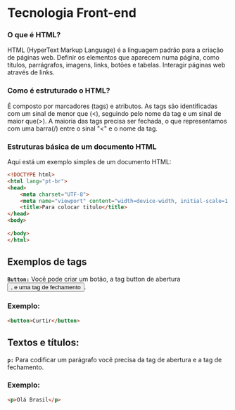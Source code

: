 # Tecnologia Front-end #

### O que é HTML?
HTML (HyperText Markup Language) é a linguagem padrão para a criação de páginas web.
Definir os elementos que aparecem numa página, como títulos, parrágrafos, imagens, links, botões e tabelas.
Interagir páginas web através de links.

### Como é estruturado o HTML?
É composto por marcadores (tags) e atributos.
As tags são identificadas com um sinal de menor que (<), seguindo pelo nome da tag e um sinal de maior que(>).
A maioria das tags precisa ser fechada, o que representamos com uma barra(/) entre o sinal "<" e o nome da tag.

### Estruturas básica de um documento HTML
Aqui está um exemplo simples de um documento HTML:
``` HTML
<!DOCTYPE html>
<html lang="pt-br">
<head>
    <meta charset="UTF-8">
    <meta name="viewport" content="width=device-width, initial-scale=1.0">
    <title>Para colocar titulo</title>
</head>
<body>
    
</body>
</html>
```

## Exemplos de tags
**`Button:`** Você pode criar um botão, a tag button de abertura <button>, e uma tag de fechamento </button>.

### Exemplo:
```HTML
<button>Curtir</button> 
```

## Textos e títulos:
**`p:`** Para codificar um parágrafo você precisa da tag de abertura e a tag de fechamento.

### Exemplo:
```HTML
<p>Olá Brasil</p>
```

